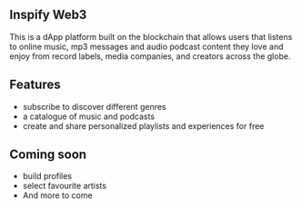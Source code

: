 ## Inspify Web3

This is a dApp platform built on the blockchain that allows users that listens to online music, mp3 messages and audio podcast content they love and enjoy from record labels, media companies, and creators across the globe.


## Features

- subscribe to discover different genres 
- a catalogue of music and podcasts
- create and share personalized playlists and experiences for free

## Coming soon

- build profiles
- select favourite artists
- And more to come
